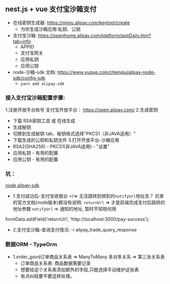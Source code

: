 ## nest.js + vue 支付宝沙箱支付
- 在线密钥生成器: https://miniu.alipay.com/keytool/create
  + 为你生成沙箱应用:私钥、公钥
- 支付宝沙箱: https://openhome.alipay.com/platform/appDaily.htm?tab=info
  + APPID
  + 支付宝网关
  - 应用私钥
  - 应用公钥
- node-沙箱-sdk 文档: https://www.yuque.com/chenqiu/alipay-node-sdk/config-sdk
  + `yarn add alipay-sdk`





<!--truncate-->





### 接入支付宝沙箱配置步骤:
1.注册开放平台账号 支付宝开放平台： https://open.alipay.com/
2.生成密钥
  - 下载 RSA密钥工具 或 在线生成
  - 生成秘钥
  - 切换到生成秘钥 tab，秘钥格式选择"PKCS1（非JAVA适用）"
  - 下载生成的公钥和私钥文件
3.打开开放平台-沙箱应用
  - RSA2(SHA256) - PKCS1(非JAVA适用) - "设置" 
  - 应用私钥 - 有用的配置
  - 应用公钥 - 有用的配置





### 坑：
[node alipay-sdk](https://www.yuque.com/chenqiu/alipay-node-sdk/guide)
- 1.支付成功后-支付宝收银台 =/=> 无法跳转到绑到的`notifyUrl`地址去？ 坑爹的官方文档(node版本)都没有说明:
`returnUrl` => 才是前端完成支付后跳转的地址参数
`notifyUrl` => 通知的地址, 暂时不知晓何用

formData.addField('returnUrl', 'http://localhost:3000/pay-success');

- 2.支付宝沙箱-查询支付情况:
-i alipay_trade_query_response






### 数据ORM - TypeOrm
- 1.order_good订单商品关系表 => ManyToMany 多对多关系 => 第三张关系表
    - 订单商品关系表: 商品数据需要记录
    - 想要给这个关系表添加额外的字段,只能选择手动维护这张表
    - 有点纠结要不要这样处理。
